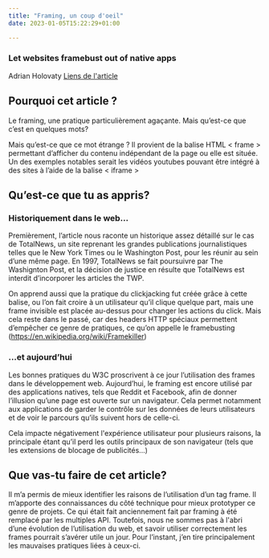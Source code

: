 ```yaml
---
title: "Framing, un coup d'oeil"
date: 2023-01-05T15:22:29+01:00

---
```

### **Let websites framebust out of native apps** 
 Adrian Holovaty
[Liens de l'article](https://www.holovaty.com/writing/framebust-native-apps/?ref=sidebar)

## Pourquoi cet article ?
Le framing, une pratique particulièrement agaçante. Mais qu’est-ce que c’est en quelques mots?

Mais qu’est-ce que ce mot étrange ? Il provient de la balise HTML < frame > permettant d’afficher du contenu indépendant de la page ou elle est située. Un des exemples notables serait les vidéos youtubes pouvant être intégré à des sites à l’aide de la balise < iframe >

## Qu’est-ce que tu as appris?

### Historiquement dans le web…

Premièrement, l’article nous raconte un historique assez détaillé sur le cas de TotalNews, un site reprenant les grandes publications journalistiques telles que le New York Times ou le Washington Post, pour les réunir au sein d’une même page. En 1997, TotalNews se fait poursuivre par The Washignton Post, et la décision de justice en résulte que TotalNews est interdit d’incorporer les articles the TWP.

On apprend aussi que la pratique du clickjacking fut créée grâce à cette balise, ou l’on fait croire à un utilisateur qu’il clique quelque part, mais une frame invisible est placée au-dessus pour changer les actions du click. Mais cela reste dans le passé, car des headers HTTP spéciaux permettent d’empêcher ce genre de pratiques, ce qu’on appelle le framebusting (https://en.wikipedia.org/wiki/Framekiller)


### ...et aujourd’hui

Les bonnes pratiques du W3C proscrivent à ce jour l’utilisation des frames dans le développement web. Aujourd’hui, le framing est encore utilisé par des applications natives, tels que Reddit et Facebook, afin de donner l’illusion qu’une page est ouverte sur un navigateur.  Cela permet notamment aux applications de garder le contrôle sur les données de leurs utilisateurs et de voir le parcours qu’ils suivent hors de celle-ci.

Cela impacte négativement l'expérience utilisateur pour plusieurs raisons, la principale étant qu’il perd les outils principaux de son navigateur (tels que les extensions de blocage de publicités…)
 
## Que vas-tu faire de cet article?

Il m’a permis de mieux identifier les raisons de l’utilisation d’un tag frame. Il m’apporte des connaissances du côté technique pour mieux prototyper ce genre de projets. Ce qui était fait anciennement fait par framing à été remplacé par les multiples API. Toutefois, nous ne sommes pas à l'abri d’une évolution de l’utilisation du web, et savoir utiliser correctement les frames pourrait s’avérer utile un jour. Pour l’instant, j’en tire principalement les mauvaises pratiques liées à ceux-ci.